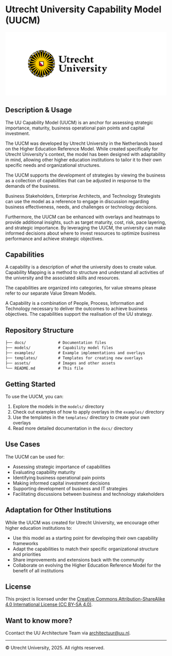 # Utrecht University Capability Model (UUCM)

![Utrecht University Logo](assets/uu-logo.png)

## Description & Usage

The UU Capability Model (UUCM) is an anchor for assessing strategic importance, maturity, business operational pain points and capital investment.

The UUCM was developed by Utrecht University in the Netherlands based on the Higher Education Reference Model. While created specifically for Utrecht University's context, the model has been designed with adaptability in mind, allowing other higher education institutions to tailor it to their own specific needs and organizational structures.

The UUCM supports the development of strategies by viewing the business as a collection of capabilities that can be adjusted in response to the demands of the business. 

Business Stakeholders, Enterprise Architects, and Technology Strategists can use the model as a reference to engage in discussion regarding business effectiveness, needs, and challenges or technology decisions.

Furthermore, the UUCM can be enhanced with overlays and heatmaps to provide additional insights, such as target maturity, cost, risk, pace layering, and strategic importance. By leveraging the UUCM, the university can make informed decisions about where to invest resources to optimize business performance and achieve strategic objectives.

## Capabilities

A capability is a description of *what* the university does to create value. Capability Mapping is a method to structure and understand all activities of the university and the associated skills and resources.

The capabilities are organized into categories, for value streams please refer to our separate Value Stream Models.

A Capability is a combination of People, Process, Information and Technology necessary to deliver the outcomes to achieve business objectives. The capabilities support the realisation of the UU strategy.

## Repository Structure

```
├── docs/              # Documentation files
├── models/            # Capability model files
├── examples/          # Example implementations and overlays
├── templates/         # Templates for creating new overlays
├── assets/            # Images and other assets
└── README.md          # This file
```

## Getting Started

To use the UUCM, you can:

1. Explore the models in the `models/` directory
2. Check out examples of how to apply overlays in the `examples/` directory
3. Use the templates in the `templates/` directory to create your own overlays
4. Read more detailed documentation in the `docs/` directory

## Use Cases

The UUCM can be used for:

- Assessing strategic importance of capabilities
- Evaluating capability maturity
- Identifying business operational pain points
- Making informed capital investment decisions
- Supporting development of business and IT strategies
- Facilitating discussions between business and technology stakeholders

## Adaptation for Other Institutions

While the UUCM was created for Utrecht University, we encourage other higher education institutions to:

- Use this model as a starting point for developing their own capability frameworks
- Adapt the capabilities to match their specific organizational structure and priorities
- Share improvements and extensions back with the community
- Collaborate on evolving the Higher Education Reference Model for the benefit of all institutions

## License

This project is licensed under the [Creative Commons Attribution-ShareAlike 4.0 International License (CC BY-SA 4.0)](https://creativecommons.org/licenses/by-sa/4.0/).

## Want to know more?

Ccontact the UU Architecture Team via [architectuur@uu.nl](mailto:architectuur@uu.nl).

---

© Utrecht University, 2025. All rights reserved.

